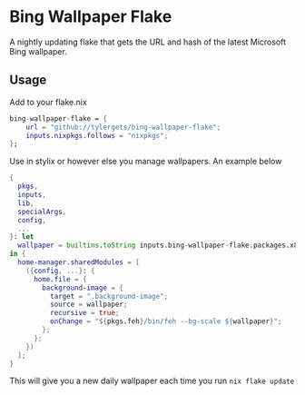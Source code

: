 # Bing Wallpaper Flake

A nightly updating flake that gets the URL and hash of the latest Microsoft Bing wallpaper.

## Usage

Add to your flake.nix
```nix
bing-wallpaper-flake = {
    url = "github://tylergets/bing-wallpaper-flake";
    inputs.nixpkgs.follows = "nixpkgs";
};
```

Use in stylix or however else you manage wallpapers. An example below

```nix
{
  pkgs,
  inputs,
  lib,
  specialArgs,
  config,
  ...
}: let
  wallpaper = builtins.toString inputs.bing-wallpaper-flake.packages.x86_64-linux.image.out;
in {
  home-manager.sharedModules = [
    ({config, ...}: {
      home.file = {
        background-image = {
          target = ".background-image";
          source = wallpaper;
          recursive = true;
          onChange = "${pkgs.feh}/bin/feh --bg-scale ${wallpaper}";
        };
      };
    })
  ];
}
```

This will give you a new daily wallpaper each time you run `nix flake update`